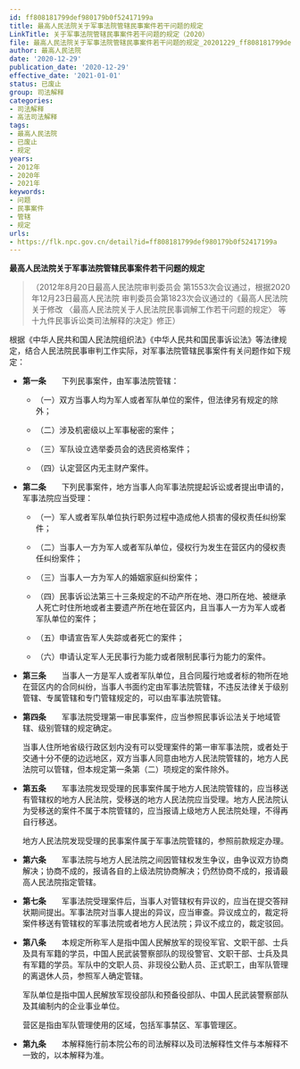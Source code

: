 ```yaml
---
id: ff808181799def980179b0f52417199a
title: 最高人民法院关于军事法院管辖民事案件若干问题的规定
LinkTitle: 关于军事法院管辖民事案件若干问题的规定（2020）
file: 最高人民法院关于军事法院管辖民事案件若干问题的规定_20201229_ff808181799def980179b0f52417199a.doc
author: 最高人民法院
date: '2020-12-29'
publication_date: '2020-12-29'
effective_date: '2021-01-01'
status: 已废止
group: 司法解释
categories:
- 司法解释
- 高法司法解释
tags:
- 最高人民法院
- 已废止
- 规定
years:
- 2012年
- 2020年
- 2021年
keywords:
- 问题
- 民事案件
- 管辖
- 规定
urls:
- https://flk.npc.gov.cn/detail?id=ff808181799def980179b0f52417199a
---
```


**最高人民法院关于军事法院管辖民事案件若干问题的规定**

> （2012年8月20日最高人民法院审判委员会
> 第1553次会议通过，根据2020年12月23日最高人民法院
> 审判委员会第1823次会议通过的《最高人民法院关于修改
> 〈最高人民法院关于人民法院民事调解工作若干问题的规定〉
> 等十九件民事诉讼类司法解释的决定》修正）

根据《中华人民共和国人民法院组织法》《中华人民共和国民事诉讼法》等法律规定，结合人民法院民事审判工作实际，对军事法院管辖民事案件有关问题作如下规定：

- **第一条**　　下列民事案件，由军事法院管辖：

  - （一）双方当事人均为军人或者军队单位的案件，但法律另有规定的除外；

  - （二）涉及机密级以上军事秘密的案件；

  - （三）军队设立选举委员会的选民资格案件；

  - （四）认定营区内无主财产案件。

- **第二条**　　下列民事案件，地方当事人向军事法院提起诉讼或者提出申请的，军事法院应当受理：

  - （一）军人或者军队单位执行职务过程中造成他人损害的侵权责任纠纷案件；

  - （二）当事人一方为军人或者军队单位，侵权行为发生在营区内的侵权责任纠纷案件；

  - （三）当事人一方为军人的婚姻家庭纠纷案件；

  - （四）民事诉讼法第三十三条规定的不动产所在地、港口所在地、被继承人死亡时住所地或者主要遗产所在地在营区内，且当事人一方为军人或者军队单位的案件；

  - （五）申请宣告军人失踪或者死亡的案件；

  - （六）申请认定军人无民事行为能力或者限制民事行为能力的案件。

- **第三条**　　当事人一方是军人或者军队单位，且合同履行地或者标的物所在地在营区内的合同纠纷，当事人书面约定由军事法院管辖，不违反法律关于级别管辖、专属管辖和专门管辖规定的，可以由军事法院管辖。

- **第四条**　　军事法院受理第一审民事案件，应当参照民事诉讼法关于地域管辖、级别管辖的规定确定。

  当事人住所地省级行政区划内没有可以受理案件的第一审军事法院，或者处于交通十分不便的边远地区，双方当事人同意由地方人民法院管辖的，地方人民法院可以管辖，但本规定第一条第（二）项规定的案件除外。

- **第五条**　　军事法院发现受理的民事案件属于地方人民法院管辖的，应当移送有管辖权的地方人民法院，受移送的地方人民法院应当受理。地方人民法院认为受移送的案件不属于本院管辖的，应当报请上级地方人民法院处理，不得再自行移送。

  地方人民法院发现受理的民事案件属于军事法院管辖的，参照前款规定办理。

- **第六条**　　军事法院与地方人民法院之间因管辖权发生争议，由争议双方协商解决；协商不成的，报请各自的上级法院协商解决；仍然协商不成的，报请最高人民法院指定管辖。

- **第七条**　　军事法院受理案件后，当事人对管辖权有异议的，应当在提交答辩状期间提出。军事法院对当事人提出的异议，应当审查。异议成立的，裁定将案件移送有管辖权的军事法院或者地方人民法院；异议不成立的，裁定驳回。

- **第八条**　　本规定所称军人是指中国人民解放军的现役军官、文职干部、士兵及具有军籍的学员，中国人民武装警察部队的现役警官、文职干部、士兵及具有军籍的学员。军队中的文职人员、非现役公勤人员、正式职工，由军队管理的离退休人员，参照军人确定管辖。

  军队单位是指中国人民解放军现役部队和预备役部队、中国人民武装警察部队及其编制内的企业事业单位。

  营区是指由军队管理使用的区域，包括军事禁区、军事管理区。

- **第九条**　　本解释施行前本院公布的司法解释以及司法解释性文件与本解释不一致的，以本解释为准。
